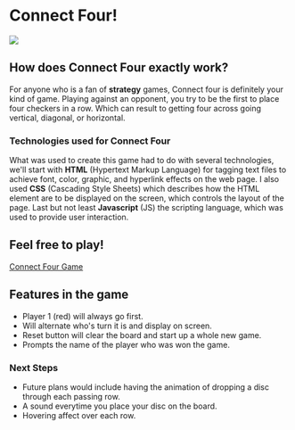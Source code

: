 # Connect Four! 
![](https://i.imgur.com/Yh2u26E.png)

## How does Connect Four exactly work?
For anyone who is a fan of **strategy** games, Connect four is definitely your kind of game. Playing against an opponent, you try to be the first to place four checkers in a row. Which can result to getting four across going vertical, diagonal, or horizontal.

### Technologies used for Connect Four 
What was used to create this game had to do with several technologies, we'll start with **HTML** (Hypertext Markup Language) for tagging text files to achieve font, color, graphic, and hyperlink effects on the web page. I also used **CSS** (Cascading Style Sheets) which describes how the HTML element are to be displayed on the screen, which controls the layout of the page. Last but not least **Javascript** (JS) the scripting language, which was used to provide user interaction. 

## Feel free to play! 
[Connect Four Game](https://vestrada64.github.io/connect-four/)

## Features in the game
* Player 1 (red) will always go first.
* Will alternate who's turn it is and display on screen.
* Reset button will clear the board and start up a whole new game.  
* Prompts the name of the player who was won the game.

### Next Steps 
* Future plans would include having the animation of dropping a disc through each passing row.
* A sound everytime you place your disc on the board. 
* Hovering affect over each row. 


